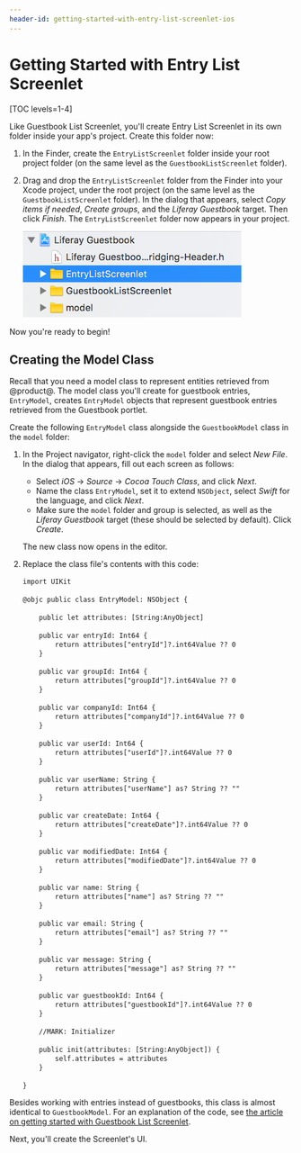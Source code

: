 ```yaml
---
header-id: getting-started-with-entry-list-screenlet-ios
---
```


# Getting Started with Entry List Screenlet

[TOC levels=1-4]

Like Guestbook List Screenlet, you'll create Entry List Screenlet in its own 
folder inside your app's project. Create this folder now: 

1.  In the Finder, create the `EntryListScreenlet` folder inside your root 
    project folder (on the same level as the `GuestbookListScreenlet` folder). 

2.  Drag and drop the `EntryListScreenlet` folder from the Finder into your 
    Xcode project, under the root project (on the same level as the 
    `GuestbookListScreenlet` folder). In the dialog that appears, select *Copy 
    items if needed*, *Create groups*, and the *Liferay Guestbook* target. Then 
    click *Finish*. The `EntryListScreenlet` folder now appears in your project. 

    ![Figure 1: After adding the `EntryListScreenlet` folder, your project should look something like this.](../../../images/ios-lp-entry-proj-nav.png)

Now you're ready to begin! 

## Creating the Model Class

Recall that you need a model class to represent entities retrieved from 
@product@. The model class you'll create for guestbook entries, `EntryModel`, 
creates `EntryModel` objects that represent guestbook entries retrieved from the 
Guestbook portlet. 

Create the following `EntryModel` class alongside the `GuestbookModel` class in 
the `model` folder: 

1.  In the Project navigator, right-click the `model` folder and select *New 
    File*. In the dialog that appears, fill out each screen as follows: 

    - Select *iOS* &rarr; *Source* &rarr; *Cocoa Touch Class*, and click *Next*. 
    - Name the class `EntryModel`, set it to extend `NSObject`, select *Swift* 
      for the language, and click *Next*. 
    - Make sure the `model` folder and group is selected, as well as the 
      *Liferay Guestbook* target (these should be selected by default). Click 
      *Create*. 

    The new class now opens in the editor. 

2.  Replace the class file's contents with this code: 

        import UIKit

        @objc public class EntryModel: NSObject {

            public let attributes: [String:AnyObject]

            public var entryId: Int64 {
                return attributes["entryId"]?.int64Value ?? 0
            }

            public var groupId: Int64 {
                return attributes["groupId"]?.int64Value ?? 0
            }

            public var companyId: Int64 {
                return attributes["companyId"]?.int64Value ?? 0
            }

            public var userId: Int64 {
                return attributes["userId"]?.int64Value ?? 0
            }

            public var userName: String {
                return attributes["userName"] as? String ?? ""
            }

            public var createDate: Int64 {
                return attributes["createDate"]?.int64Value ?? 0
            }

            public var modifiedDate: Int64 {
                return attributes["modifiedDate"]?.int64Value ?? 0
            }

            public var name: String {
                return attributes["name"] as? String ?? ""
            }

            public var email: String {
                return attributes["email"] as? String ?? ""
            }

            public var message: String {
                return attributes["message"] as? String ?? ""
            }

            public var guestbookId: Int64 {
                return attributes["guestbookId"]?.int64Value ?? 0
            }

            //MARK: Initializer

            public init(attributes: [String:AnyObject]) {
                self.attributes = attributes
            }

        }

Besides working with entries instead of guestbooks, this class is almost 
identical to `GuestbookModel`. For an explanation of the code, see 
[the article on getting started with Guestbook List Screenlet](/docs/7-0/tutorials/-/knowledge_base/t/getting-started-with-guestbook-list-screenlet-ios). 

Next, you'll create the Screenlet's UI. 
